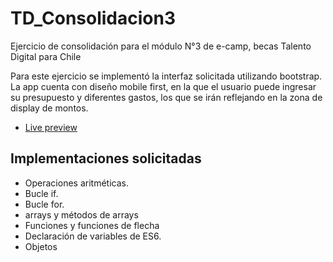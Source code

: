 # TD_Consolidacion3
Ejercicio de consolidación para el módulo N°3 de e-camp, becas Talento Digital para Chile

Para este ejercicio se implementó la interfaz solicitada utilizando bootstrap. La app cuenta con diseño mobile first, en la que el usuario puede ingresar su presupuesto y diferentes gastos, los que se irán reflejando en la zona de display de montos.

* [Live preview](https://24fcontreras.github.io/TD_Consolidacion3/)

## Implementaciones solicitadas
- Operaciones aritméticas.
- Bucle if.
- Bucle for.
- arrays y métodos de arrays
- Funciones y funciones de flecha
- Declaración de variables de ES6.
- Objetos
